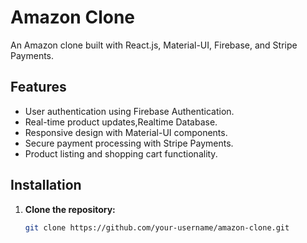 # Amazon Clone

An Amazon clone built with React.js, Material-UI, Firebase, and Stripe Payments.

## Features

- User authentication using Firebase Authentication.
- Real-time product updates,Realtime Database.
- Responsive design with Material-UI components.
- Secure payment processing with Stripe Payments.
- Product listing and shopping cart functionality.

## Installation

1. **Clone the repository:**

   ```bash
   git clone https://github.com/your-username/amazon-clone.git
   ```
